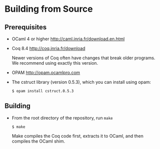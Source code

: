 Building from Source
====================

Prerequisites
-------------

- OCaml 4 or higher <http://caml.inria.fr/download.en.html>

- Coq 8.4 <http://coq.inria.fr/download>

  Newer versions of Coq often have changes that break older
  programs. We recommend using exactly this version.

- OPAM <http://opam.ocamlpro.com>

- The cstruct library (version 0.5.3), which you can install using opam:

  ```
  $ opam install cstruct.0.5.3
  ```

Building
--------

- From the root directory of the repository, run `make`

  ```
  $ make
  ```

  Make compiles the Coq code first, extracts it to OCaml, and then compiles
  the OCaml shim.